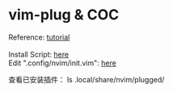 # vim-plug & COC

Reference: [tutorial](https://github.com/junegunn/vim-plug/wiki/tutorial)   <br><br>
Install Script: [here](vim-plug-install-script.txt)                     <br>
Edit ".config/nvim/init.vim": [here](./nvim-config.txt)                 <br>

查看已安装插件： ls .local/share/nvim/plugged/
